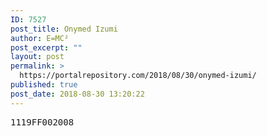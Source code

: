```yaml
---
ID: 7527
post_title: Onymed Izumi
author: E=MC²
post_excerpt: ""
layout: post
permalink: >
  https://portalrepository.com/2018/08/30/onymed-izumi/
published: true
post_date: 2018-08-30 13:20:22
---
```

<pre>1119FF002008</pre>